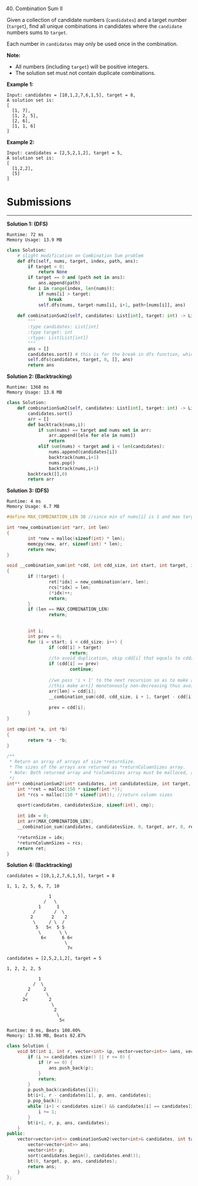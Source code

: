 40. Combination Sum II

Given a collection of candidate numbers (`candidates`) and a target number (`target`), find all unique combinations in candidates where the `candidate` numbers sums to `target`.

Each number in `candidates` may only be used once in the combination.

**Note:**
* All numbers (including `target`) will be positive integers.
* The solution set must not contain duplicate combinations.

**Example 1:**
```
Input: candidates = [10,1,2,7,6,1,5], target = 8,
A solution set is:
[
  [1, 7],
  [1, 2, 5],
  [2, 6],
  [1, 1, 6]
]
```

**Example 2:**
```
Input: candidates = [2,5,2,1,2], target = 5,
A solution set is:
[
  [1,2,2],
  [5]
]
```

# Submissions
---
**Solution 1: (DFS)**
```
Runtime: 72 ms
Memory Usage: 13.9 MB
```
```python
class Solution:
    # slight modification on Combination Sum problem
    def dfs(self, nums, target, index, path, ans):
        if target < 0:
            return None
        if target == 0 and (path not in ans):
            ans.append(path)
        for i in range(index, len(nums)):
            if nums[i] > target:
                break
            self.dfs(nums, target-nums[i], i+1, path+[nums[i]], ans)
    
    def combinationSum2(self, candidates: List[int], target: int) -> List[List[int]]:
        """
        :type candidates: List[int]
        :type target: int
        :rtype: List[List[int]]
        """
        ans = []
        candidates.sort() # this is for the break in dfs function, which makes it much faster
        self.dfs(candidates, target, 0, [], ans)
        return ans
```

**Solution 2: (Backtracking)**
```
Runtime: 1368 ms
Memory Usage: 13.8 MB
```
```python
class Solution:    
    def combinationSum2(self, candidates: List[int], target: int) -> List[List[int]]:
        candidates.sort()
        arr = []
        def backtrack(nums,i):
            if sum(nums) == target and nums not in arr:
                arr.append([ele for ele in nums])
                return 
            elif sum(nums) < target and i < len(candidates):
                nums.append(candidates[i])
                backtrack(nums,i+1)
                nums.pop()
                backtrack(nums,i+1)
        backtrack([],0)
        return arr
```

**Solution 3: (DFS)**
```
Runtime: 4 ms
Memory Usage: 6.7 MB
```
```c
#define MAX_COMBINATION_LEN 30 //since min of nums[i] is 1 and max target is 30, the max combination length is 30

int *new_combination(int *arr, int len)
{
        int *new = malloc(sizeof(int) * len);
        memcpy(new, arr, sizeof(int) * len);
        return new;
}

void __combination_sum(int *cdd, int cdd_size, int start, int target, int *arr, int len, int **ret, int *rcs, int *idx)
{
        if (!target) {
                ret[*idx] = new_combination(arr, len);
                rcs[*idx] = len;
                (*idx)++;
                return;
        }
        if (len == MAX_COMBINATION_LEN)
                return;
        

        int i;
        int prev = 0;
        for (i = start; i < cdd_size; i++) {
                if (cdd[i] > target)
                        return;
                //to avoid duplication, skip cdd[i] that equals to cdd[i - 1]
                if (cdd[i] == prev)
                        continue;
                
                //we pass 'i + 1' to the next recursion so as to make arr[len + 1] >= arr[len].
                //this make arr[] monotonously non-decreasing thus avoid duplicated combinations
                arr[len] = cdd[i];
                __combination_sum(cdd, cdd_size, i + 1, target - cdd[i], arr, len + 1, ret, rcs, idx);
                
                prev = cdd[i];
        }
}

int cmp(int *a, int *b)
{
        return *a - *b;
}

/**
 * Return an array of arrays of size *returnSize.
 * The sizes of the arrays are returned as *returnColumnSizes array.
 * Note: Both returned array and *columnSizes array must be malloced, assume caller calls free().
 */
int** combinationSum2(int* candidates, int candidatesSize, int target, int* returnSize, int** returnColumnSizes){
    int **ret = malloc(150 * sizeof(int *));
    int *rcs = malloc(150 * sizeof(int)); //return column sizes

    qsort(candidates, candidatesSize, sizeof(int), cmp);

    int idx = 0;
    int arr[MAX_COMBINATION_LEN];
    __combination_sum(candidates, candidatesSize, 0, target, arr, 0, ret, rcs, &idx);

    *returnSize = idx;
    *returnColumnSizes = rcs;
    return ret;
}
```

**Solution 4: (Backtracking)**

    candidates = [10,1,2,7,6,1,5], target = 8

    1, 1, 2, 5, 6, 7, 10

                    1
                  /   \
                1      1
              /       /  \
             2       2    2
              \     / \  /
               5   5<  5 5
                \       \ \
                 6<      6 6<
                          \
                           7<

    candidates = [2,5,2,1,2], target = 5

    1, 2, 2, 2, 5

                1
              /  \
            2     2
           /       \
          2<        2
                     \            
                      2
                       \
                        5<

```
Runtime: 0 ms, Beats 100.00%
Memory: 13.98 MB, Beats 82.87%
```
```c++
class Solution {
    void bt(int i, int r, vector<int> &p, vector<vector<int>> &ans, vector<int> &candidates) {
        if (i >= candidates.size() || r <= 0) {
            if (r == 0) {
                ans.push_back(p);
            }
            return;
        }
        p.push_back(candidates[i]);
        bt(i+1, r - candidates[i], p, ans, candidates);
        p.pop_back();
        while (i+1 < candidates.size() && candidates[i] == candidates[i+1]) {
            i += 1;
        }
        bt(i+1, r, p, ans, candidates);
    }
public:
    vector<vector<int>> combinationSum2(vector<int>& candidates, int target) {
        vector<vector<int>> ans;
        vector<int> p;
        sort(candidates.begin(), candidates.end());
        bt(0, target, p, ans, candidates);
        return ans;
    }
};
```
